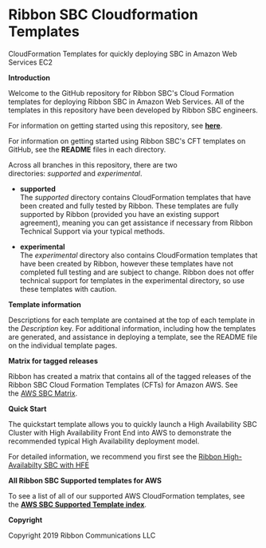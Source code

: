 # Ribbon SBC Cloudformation Templates
CloudFormation Templates for quickly deploying SBC in Amazon Web Services EC2

**Introduction**

Welcome to the GitHub repository for Ribbon SBC's Cloud Formation templates for deploying Ribbon SBC in Amazon Web Services. All of the templates in this repository have been developed by Ribbon SBC engineers.

For information on getting started using this repository, see [**here**](https://github.com/RibbonCommunications/sbc_aws_cloudformation/blob/master/AmazonWebServices-Solutions_101.md).

For information on getting started using Ribbon SBC's CFT templates on GitHub, see the **README** files in each directory.

Across all branches in this repository, there are two directories: *supported* and *experimental*.

  - **supported**  
    The *supported* directory contains CloudFormation templates that
    have been created and fully tested by Ribbon. These templates are
    fully supported by Ribbon (provided you have an existing support
    agreement), meaning you can get assistance if necessary from Ribbon
    Technical Support via your typical methods.

  - **experimental**  
    The *experimental* directory also contains CloudFormation templates
    that have been created by Ribbon, however these templates have not
    completed full testing and are subject to change. Ribbon does not
    offer technical support for templates in the experimental directory,
    so use these templates with caution.

**Template information**

Descriptions for each template are contained at the top of each template in the *Description* key. For additional information, including how the templates are generated, and assistance in deploying a template, see the README file on the individual template pages.

**Matrix for tagged releases**

Ribbon has created a matrix that contains all of the tagged releases of the Ribbon SBC Cloud Formation Templates (CFTs) for Amazon AWS. See the [AWS SBC Matrix](https://github.com/RibbonCommunications/sbc_aws_cloudformation/blob/master/aws-sbc-version-matrix.md).

**Quick Start**

The quickstart template allows you to quickly launch a High Availability SBC Cluster with High Availability Front End into AWS to demonstrate the recommended typical High Availability deployment model.

For detailed information, we recommend you first see the [Ribbon High-Availabilty SBC with HFE](https://github.com/RibbonCommunications/sbc_aws_cloudformation/blob/master/supported/highavailabilityhfe/existing-stack/byol/HFEautoSubnet.md)

**All Ribbon SBC Supported templates for AWS**

To see a list of all of our supported AWS CloudFormation templates, see the [**AWS SBC Supported Template index**](https://github.com/RibbonCommunications/sbc_aws_cloudformation/blob/master/template-index.md).

**Copyright**

Copyright 2019 Ribbon Communications LLC
